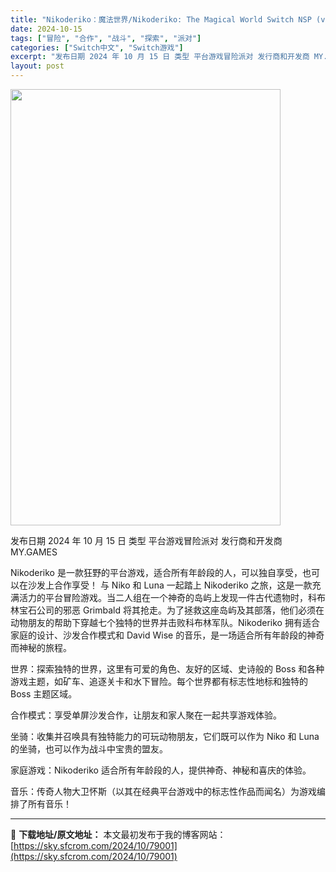 ```yaml
---
title: "Nikoderiko：魔法世界/Nikoderiko: The Magical World Switch NSP (v1.0.0)中文"
date: 2024-10-15
tags: ["冒险", "合作", "战斗", "探索", "派对"]
categories: ["Switch中文", "Switch游戏"]
excerpt: "发布日期 2024 年 10 月 15 日 类型 平台游戏冒险派对 发行商和开发商 MY.GAMES Nikoderiko 是一款狂野的平台游戏，适合所有年龄段的人，可以独自享受，也可以在沙发上合作享受！ 与 Niko 和 Luna 一起踏上 Nikoderiko 之旅，这是一款充满活力的平台冒险游&hellip;"
layout: post
---
```


<img class="aligncenter size-full wp-image-79002" src="https://sky.sfcrom.com/wp-content/uploads/2024/10/2024101508591054.webp" alt="" width="432" height="698" />

发布日期 2024 年 10 月 15 日
类型 平台游戏冒险派对
发行商和开发商 MY.GAMES

Nikoderiko 是一款狂野的平台游戏，适合所有年龄段的人，可以独自享受，也可以在沙发上合作享受！
与 Niko 和 Luna 一起踏上 Nikoderiko 之旅，这是一款充满活力的平台冒险游戏。当二人组在一个神奇的岛屿上发现一件古代遗物时，科布林宝石公司的邪恶 Grimbald 将其抢走。为了拯救这座岛屿及其部落，他们必须在动物朋友的帮助下穿越七个独特的世界并击败科布林军队。Nikoderiko 拥有适合家庭的设计、沙发合作模式和 David Wise 的音乐，是一场适合所有年龄段的神奇而神秘的旅程。

世界：探索独特的世界，这里有可爱的角色、友好的区域、史诗般的 Boss 和各种游戏主题，如矿车、追逐关卡和水下冒险。每个世界都有标志性地标和独特的 Boss 主题区域。

合作模式：享受单屏沙发合作，让朋友和家人聚在一起共享游戏体验。

坐骑：收集并召唤具有独特能力的可玩动物朋友，它们既可以作为 Niko 和 Luna 的坐骑，也可以作为战斗中宝贵的盟友。

家庭游戏：Nikoderiko 适合所有年龄段的人，提供神奇、神秘和喜庆的体验。

音乐：传奇人物大卫怀斯（以其在经典平台游戏中的标志性作品而闻名）为游戏编排了所有音乐！

---
📖 **下载地址/原文地址：** 本文最初发布于我的博客网站：[https://sky.sfcrom.com/2024/10/79001](https://sky.sfcrom.com/2024/10/79001)
